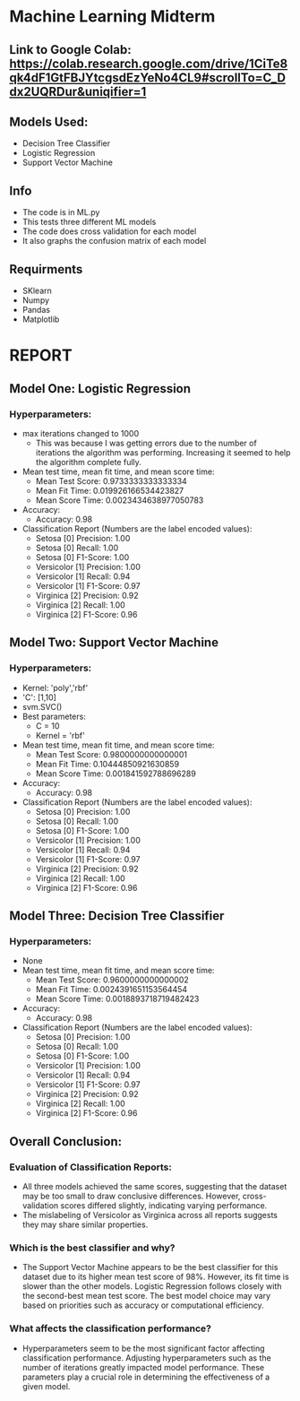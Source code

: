 # Machine Learning Midterm
## Link to Google Colab: https://colab.research.google.com/drive/1CiTe8qk4dF1GtFBJYtcgsdEzYeNo4CL9#scrollTo=C_Ddx2UQRDur&uniqifier=1

## Models Used:
- Decision Tree Classifier
- Logistic Regression
- Support Vector Machine

## Info
- The code is in ML.py
- This tests three different ML models
- The code does cross validation for each model
- It also graphs the confusion matrix of each model

## Requirments
- SKlearn
- Numpy
- Pandas
- Matplotlib

# REPORT

## Model One: Logistic Regression

### Hyperparameters:
- max iterations changed to 1000
  - This was because I was getting errors due to the number of iterations the algorithm was performing. Increasing it seemed to help the algorithm complete fully.
- Mean test time, mean fit time, and mean score time:
  - Mean Test Score: 0.9733333333333334
  - Mean Fit Time: 0.019926166534423827
  - Mean Score Time: 0.0023434638977050783
- Accuracy:
  - Accuracy: 0.98
- Classification Report (Numbers are the label encoded values):
  - Setosa [0] Precision: 1.00
  - Setosa [0] Recall: 1.00
  - Setosa [0] F1-Score: 1.00
  - Versicolor [1] Precision: 1.00
  - Versicolor [1] Recall: 0.94
  - Versicolor [1] F1-Score: 0.97
  - Virginica [2] Precision: 0.92
  - Virginica [2] Recall: 1.00
  - Virginica [2] F1-Score: 0.96

## Model Two: Support Vector Machine

### Hyperparameters:
- Kernel: 'poly','rbf'
- 'C': [1,10]
- svm.SVC()
- Best parameters:
  - C = 10
  - Kernel = 'rbf'
- Mean test time, mean fit time, and mean score time:
  - Mean Test Score: 0.9800000000000001
  - Mean Fit Time: 0.10444850921630859
  - Mean Score Time: 0.001841592788696289
- Accuracy:
  - Accuracy: 0.98
- Classification Report (Numbers are the label encoded values):
  - Setosa [0] Precision: 1.00
  - Setosa [0] Recall: 1.00
  - Setosa [0] F1-Score: 1.00
  - Versicolor [1] Precision: 1.00
  - Versicolor [1] Recall: 0.94
  - Versicolor [1] F1-Score: 0.97
  - Virginica [2] Precision: 0.92
  - Virginica [2] Recall: 1.00
  - Virginica [2] F1-Score: 0.96

## Model Three: Decision Tree Classifier

### Hyperparameters:
- None
- Mean test time, mean fit time, and mean score time:
  - Mean Test Score: 0.9600000000000002
  - Mean Fit Time: 0.0024391651153564454
  - Mean Score Time: 0.0018893718719482423
- Accuracy:
  - Accuracy: 0.98
- Classification Report (Numbers are the label encoded values):
  - Setosa [0] Precision: 1.00
  - Setosa [0] Recall: 1.00
  - Setosa [0] F1-Score: 1.00
  - Versicolor [1] Precision: 1.00
  - Versicolor [1] Recall: 0.94
  - Versicolor [1] F1-Score: 0.97
  - Virginica [2] Precision: 0.92
  - Virginica [2] Recall: 1.00
  - Virginica [2] F1-Score: 0.96

## Overall Conclusion:

### Evaluation of Classification Reports:
- All three models achieved the same scores, suggesting that the dataset may be too small to draw conclusive differences. However, cross-validation scores differed slightly, indicating varying performance.
- The mislabeling of Versicolor as Virginica across all reports suggests they may share similar properties.

### Which is the best classifier and why?
- The Support Vector Machine appears to be the best classifier for this dataset due to its higher mean test score of 98%. However, its fit time is slower than the other models. Logistic Regression follows closely with the second-best mean test score. The best model choice may vary based on priorities such as accuracy or computational efficiency.

### What affects the classification performance?
- Hyperparameters seem to be the most significant factor affecting classification performance. Adjusting hyperparameters such as the number of iterations greatly impacted model performance. These parameters play a crucial role in determining the effectiveness of a given model.
